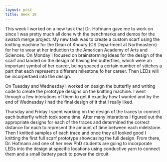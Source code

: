 ```yaml
---
layout: post
title: Week 10
---
```

This week I worked on a new task that Dr. Hofmann gave me to work on since I was pretty much all done with the benchmarks and demos for the swatch merge project. My new task was to create a custom scarf using the knitting machine for the Dean of Khoury (CS Department at Northeastern) for her to wear at her induction to the American Academy of Arts and Sciences. On Monday I focused on brainstorming ideas for the design of the scarf and landed on the design of having ten butterflies, which were an important symbol of her career, being spaced a certain number of stitches a part that each represent a different milestone fo her career. Then LEDs will be incorpertaed into the design.

On Tuesday and Wednesday I worked on design the butterfly and writing code to create the prototype designs on the knitting machine. I went through a few interations of them to get it exactky how I wanted and by the end of Wednesday I had the final design of it that I really liked.

Thursday and Friday I spent working on the design of the traces to connect each butterfly which took some time. After many interations I figured out the appropriate designs for each of the traces and determined the correct distance for each to represent the amount of time between each miletstone. Then I knitted samples of each trace and once they all looked good I knitting the first full scarf prototype showcasing the full design. From there, Dr. Hofmann and one of her new PhD students are going to incorporate LEDs into the design at specific locations using conductive yarn to connect them and a small battery pack to power the circuit.
